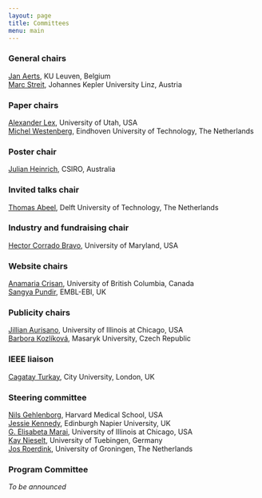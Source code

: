 ```yaml
---
layout: page
title: Committees
menu: main
---
```

### General chairs
[Jan Aerts](http://vda-lab.be), KU Leuven, Belgium<br />
[Marc Streit](http://marc-streit.com/), Johannes Kepler University Linz, Austria<br />

### Paper chairs
[Alexander Lex](http://alexander-lex.net/), University of Utah, USA<br />
[Michel Westenberg](http://www.win.tue.nl/~mwestenb/), Eindhoven University of Technology, The Netherlands<br />

### Poster chair
[Julian Heinrich](http://www.joules.de), CSIRO, Australia

### Invited talks chair
[Thomas Abeel](http://prb.tudelft.nl/users/thomas-abeel), Delft University of Technology, The Netherlands

### Industry and fundraising chair
[Hector Corrado Bravo](http://www.hcbravo.org), University of Maryland, USA

### Website chairs
[Anamaria Crisan](http://www.cs.ubc.ca/~acrisan/), University of British Columbia, Canada<br />
[Sangya Pundir](https://www.ebi.ac.uk/about/people/sangya-pundir), EMBL-EBI, UK

### Publicity chairs
[Jillian Aurisano](http://www.evl.uic.edu/entry.php?id=285), University of Illinois at Chicago, USA<br />
[Barbora Kozlíková](https://www.muni.cz/en/people/60850-barbora-kozlikova), Masaryk University, Czech Republic

### IEEE liaison
[Cagatay Turkay](http://staff.city.ac.uk/cagatay.turkay.1/), City University, London, UK<br />

### Steering committee
[Nils Gehlenborg](http://www.gehlenborg.com/), Harvard Medical School, USA<br />
[Jessie Kennedy](http://www.iidi.napier.ac.uk/c/people/peopleid/41), Edinburgh Napier University, UK<br />
[G. Elisabeta Marai](https://www.evl.uic.edu/marai/), University of Illinois at Chicago, USA<br />
[Kay Nieselt](http://it.inf.uni-tuebingen.de/), University of Tuebingen, Germany<br />
[Jos Roerdink](http://www.cs.rug.nl/~roe/), University of Groningen, The Netherlands<br />


### Program Committee
*To be announced*
